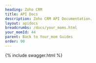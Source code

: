 ```yaml
---
heading: Zoho CRM
title: API Docs
description: Zoho CRM API Documentation.
layout: apidocs
breadcrumbs: /docs/your_moms.html
your_momId: 44
parent: Back to Your_mom Guides
order: 90
---
```


{% include swagger.html %}
